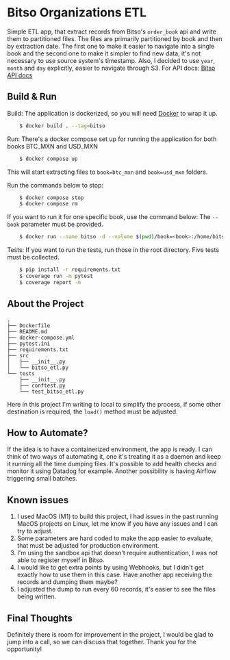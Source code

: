 Bitso Organizations ETL
============

Simple ETL app, that extract records from Bitso's `order_book` api and write them to partitioned files. The files are primarily 
partitioned by book and then by extraction date. The first one to make it easier to navigate into a single book and the second one 
to make it simpler to find new data, it's not necessary to use source system's timestamp.
Also, I decided to use `year`, `month` and `day` explicitly, easier to navigate through S3. 
For API docs: [Bitso API docs](https://docs.bitso.com/bitso-api/docs/list-open-orders)
 
Build & Run
------------
Build: The application is dockerized, so you will need [Docker](https://www.docker.com/get-started/) to wrap it up.
~~~bash
    $ docker build . --tag=bitso
~~~

Run:
There's a docker compose set up for running the application for both books BTC_MXN and USD_MXN
~~~bash
    $ docker compose up 
~~~
This will start extracting files to `book=btc_mxn` and `book=usd_mxn` folders.

Run the commands below to stop:
~~~bash
    $ docker compose stop 
    $ docker compose rm
~~~

If you want to run it for one specific book, use the command below:
The `--book` parameter must be provided. 
~~~bash
    $ docker run --name bitso -d --volume $(pwd)/book=<book>:/home/bitso/book=<book> bitso --book=<book>
~~~

Tests:
If you want to run the tests, run those in the root directory. Five tests must be collected.
~~~bash
    $ pip install -r requirements.txt
    $ coverage run -m pytest
    $ coverage report -m 
~~~

About the Project
------------
```
.
├── Dockerfile
├── README.md
├── docker-compose.yml
├── pytest.ini
├── requirements.txt
├── src
│   ├── __init__.py
│   └── bitso_etl.py
└── tests
    ├── __init__.py
    ├── conftest.py
    └── test_bitso_etl.py
```
Here in this project I'm writing to local to simplify the process, if some other destination is required, the `load()` method must be adjusted.

How to Automate?
------------
If the idea is to have a containerized environment, the app is ready.
I can think of two ways of automating it, one it's treating it as a daemon and keep it running all the time dumping files.
It's possible to add health checks and monitor it using Datadog for example. 
Another possibility is having Airflow triggering small batches.

Known issues
------------
1. I used MacOS (M1) to build this project, I had issues in the past running MacOS projects on Linux, let me know if you have any issues and I can try to adjust.
2. Some parameters are hard coded to make the app easier to evaluate, that must be adjusted for production environment. 
3. I'm using the sandbox api that doesn't require authentication, I was not able to register myself in Bitso. 
4. I would like to get extra points by using Webhooks, but I didn't get exactly how to use them in this case. Have another app receiving the records and dumping them maybe?
5. I adjusted the dump to run every 60 records, it's easier to see the files being written.


Final Thoughts
------------
Definitely there is room for improvement in the project, I would be glad to jump into a call, so we can discuss that together.
Thank you for the opportunity! 
